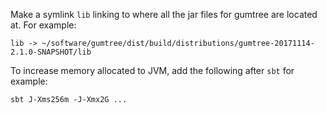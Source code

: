 Make a symlink `lib` linking to where all the jar files for gumtree are located at. For example:

`lib -> ~/software/gumtree/dist/build/distributions/gumtree-20171114-2.1.0-SNAPSHOT/lib`

To increase memory allocated to JVM, add the following after `sbt` for example:

```
sbt J-Xms256m -J-Xmx2G ...
```
